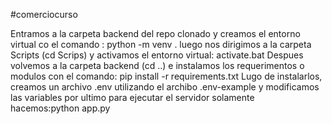 #comerciocurso

Entramos a la carpeta backend del repo clonado y creamos el entorno virtual co el comando : python -m venv .
luego nos dirigimos a la carpeta Scripts (cd Scrips) y activamos el entorno virtual: activate.bat
Despues volvemos a la carpeta backend (cd ..) e instalamos los requerimentos o modulos con el comando: pip install -r requirements.txt
Lugo de instalarlos, creamos un archivo .env utilizando el archibo .env-example y modificamos las variables
por ultimo para ejecutar el servidor solamente hacemos:python app.py 
